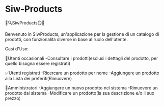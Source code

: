 # Siw-Products

 🔧🔍SiwProducts🪞🛒

Benvenuto in SiwProducts, un'applicazione per la gestione di un catalogo di prodotti, con funzionalità diverse in base al ruolo dell'utente.

Casi d'Uso:

👥Utenti occasionali
-Consultare i prodotti(esclusi i dettagli del prodotto, per quello bisogna essere registrati)

✅Utenti registrati
-Ricercare un prodotto per nome
-Aggiungere un prodotto alla Lista dei preferiti(Rimuovere)

🔐Amministratori
-Aggiungere un nuovo prodotto nel sistema
-Rimuovere un prodotto dal sistema
-Modificare un prodotto(la sua descrizione e/o il suo prezzo)
